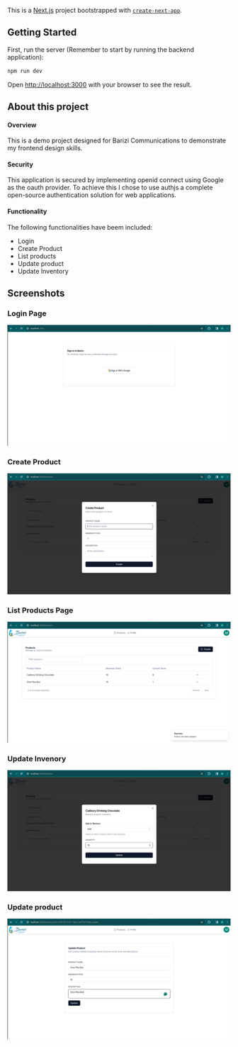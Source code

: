 This is a [Next.js](https://nextjs.org/) project bootstrapped with [`create-next-app`](https://github.com/vercel/next.js/tree/canary/packages/create-next-app).

## Getting Started

First, run the server (Remember to start by running the backend application):

```bash
npm run dev
```

Open [http://localhost:3000](http://localhost:3000) with your browser to see the result.

## About this project
#### Overview
This is a demo project designed for Barizi Communications to demonstrate my
frontend design skills. 

#### Security
This application is secured by implementing openid connect using Google as the oauth provider. To achieve this
I chose to use authjs a complete open-source authentication solution for web applications.

#### Functionality
The following functionalities have beem included:
* Login
* Create Product
* List products
* Update product
* Update Inventory


## Screenshots

### Login Page
<img src="screenshots/login.png">

### Create Product
<img src="screenshots/create-product.png">

### List Products Page
<img src="screenshots/list-products.png">

### Update Invenory
<img src="screenshots/update-inventory.png">

### Update product
<img src="screenshots/update-product.png">
